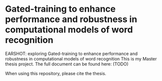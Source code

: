 # Gated-training to enhance performance and robustness in computational models of word recognition

EARSHOT: exploring Gated-training to enhance performance and robustness in computational models of word recognition
This is my Master thesis project. The full document can be found here: (TODO)

When using this repository, please cite the thesis.
